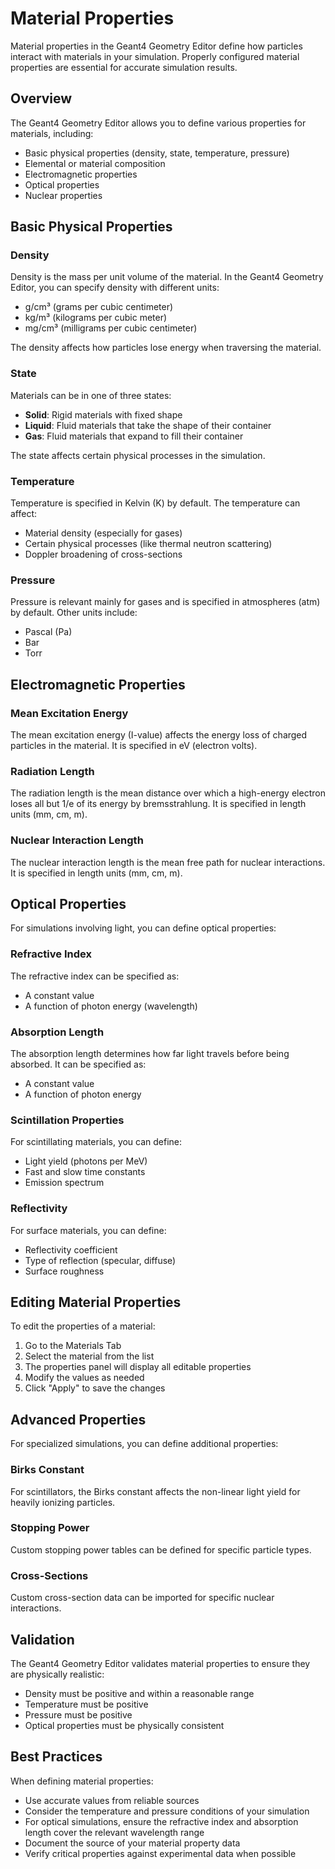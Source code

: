 # Material Properties

Material properties in the Geant4 Geometry Editor define how particles interact with materials in your simulation. Properly configured material properties are essential for accurate simulation results.

## Overview

The Geant4 Geometry Editor allows you to define various properties for materials, including:

- Basic physical properties (density, state, temperature, pressure)
- Elemental or material composition
- Electromagnetic properties
- Optical properties
- Nuclear properties

## Basic Physical Properties

### Density

Density is the mass per unit volume of the material. In the Geant4 Geometry Editor, you can specify density with different units:

- g/cm³ (grams per cubic centimeter)
- kg/m³ (kilograms per cubic meter)
- mg/cm³ (milligrams per cubic centimeter)

The density affects how particles lose energy when traversing the material.

### State

Materials can be in one of three states:

- **Solid**: Rigid materials with fixed shape
- **Liquid**: Fluid materials that take the shape of their container
- **Gas**: Fluid materials that expand to fill their container

The state affects certain physical processes in the simulation.

### Temperature

Temperature is specified in Kelvin (K) by default. The temperature can affect:

- Material density (especially for gases)
- Certain physical processes (like thermal neutron scattering)
- Doppler broadening of cross-sections

### Pressure

Pressure is relevant mainly for gases and is specified in atmospheres (atm) by default. Other units include:

- Pascal (Pa)
- Bar
- Torr

## Electromagnetic Properties

### Mean Excitation Energy

The mean excitation energy (I-value) affects the energy loss of charged particles in the material. It is specified in eV (electron volts).

### Radiation Length

The radiation length is the mean distance over which a high-energy electron loses all but 1/e of its energy by bremsstrahlung. It is specified in length units (mm, cm, m).

### Nuclear Interaction Length

The nuclear interaction length is the mean free path for nuclear interactions. It is specified in length units (mm, cm, m).

## Optical Properties

For simulations involving light, you can define optical properties:

### Refractive Index

The refractive index can be specified as:

- A constant value
- A function of photon energy (wavelength)

### Absorption Length

The absorption length determines how far light travels before being absorbed. It can be specified as:

- A constant value
- A function of photon energy

### Scintillation Properties

For scintillating materials, you can define:

- Light yield (photons per MeV)
- Fast and slow time constants
- Emission spectrum

### Reflectivity

For surface materials, you can define:

- Reflectivity coefficient
- Type of reflection (specular, diffuse)
- Surface roughness

## Editing Material Properties

To edit the properties of a material:

1. Go to the Materials Tab
2. Select the material from the list
3. The properties panel will display all editable properties
4. Modify the values as needed
5. Click "Apply" to save the changes

## Advanced Properties

For specialized simulations, you can define additional properties:

### Birks Constant

For scintillators, the Birks constant affects the non-linear light yield for heavily ionizing particles.

### Stopping Power

Custom stopping power tables can be defined for specific particle types.

### Cross-Sections

Custom cross-section data can be imported for specific nuclear interactions.

## Validation

The Geant4 Geometry Editor validates material properties to ensure they are physically realistic:

- Density must be positive and within a reasonable range
- Temperature must be positive
- Pressure must be positive
- Optical properties must be physically consistent

## Best Practices

When defining material properties:

- Use accurate values from reliable sources
- Consider the temperature and pressure conditions of your simulation
- For optical simulations, ensure the refractive index and absorption length cover the relevant wavelength range
- Document the source of your material property data
- Verify critical properties against experimental data when possible
